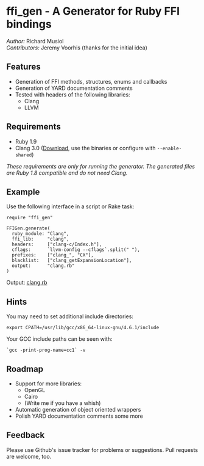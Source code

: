 ffi_gen - A Generator for Ruby FFI bindings
===========================================

*Author:* Richard Musiol  
*Contributors:* Jeremy Voorhis (thanks for the initial idea)


Features
--------
* Generation of FFI methods, structures, enums and callbacks
* Generation of YARD documentation comments
* Tested with headers of the following libraries:
  * Clang
  * LLVM


Requirements
------------

* Ruby 1.9
* Clang 3.0 ([Download](http://llvm.org/releases/download.html#3.0), use the binaries or configure with ``--enable-shared``)

*These requirements are only for running the generator. The generated files are Ruby 1.8 compatible and do not need Clang.*


Example
-------
Use the following interface in a script or Rake task:

    require "ffi_gen"
    
    FFIGen.generate(
      ruby_module: "Clang",
      ffi_lib:     "clang",
      headers:     ["clang-c/Index.h"],
      cflags:      `llvm-config --cflags`.split(" "),
      prefixes:    ["clang_", "CX"],
      blacklist:   ["clang_getExpansionLocation"],
      output:      "clang.rb"
    )

Output: [clang.rb](https://github.com/neelance/ffi_gen/blob/master/clang.rb)


Hints
-----

You may need to set additional include directories:

    export CPATH=/usr/lib/gcc/x86_64-linux-gnu/4.6.1/include

Your GCC include paths can be seen with:

    `gcc -print-prog-name=cc1` -v


Roadmap
-------

* Support for more libraries:
  * OpenGL
  * Cairo
  * (Write me if you have a whish)
* Automatic generation of object oriented wrappers
* Polish YARD documentation comments some more


Feedback
--------
Please use Github's issue tracker for problems or suggestions. Pull requests are welcome, too.